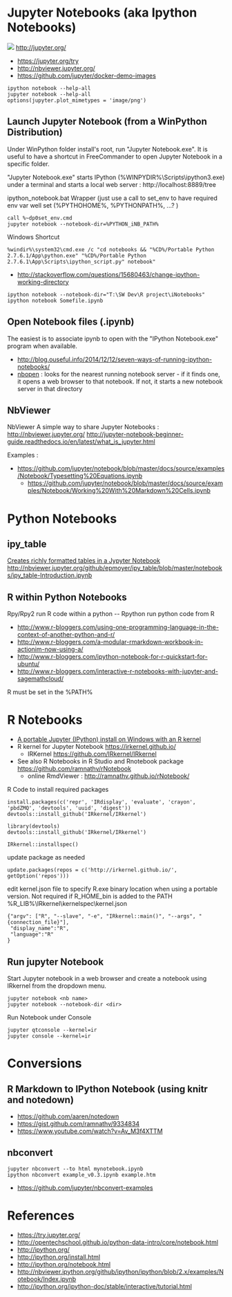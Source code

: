 # Jupyter Notebooks (aka Ipython Notebooks)
![](http://jupyter.org/assets/nav_logo.svg)
http://jupyter.org/

* https://jupyter.org/try 
* http://nbviewer.jupyter.org/
* https://github.com/jupyter/docker-demo-images

```
ipython notebook --help-all
jupyter notebook --help-all
options(jupyter.plot_mimetypes = 'image/png')
```

## Launch Jupyter Notebook (from a WinPython Distribution)
Under WinPython folder install's root, run "Jupyter Notebook.exe".
It is useful to have a shortcut in FreeCommander to open Jupyter Notebook in a specific folder.

"Jupyter Notebook.exe" starts IPython (%WINPYDIR%\Scripts\ipython3.exe) under a terminal and starts a local web server : http://localhost:8889/tree


ipython_notebook.bat Wrapper (just use a call to set_env to have required env var well set (%PYTHOHOME%, %PYTHONPATH%, ...? )
```
call %~dp0set_env.cmd
jupyter notebook --notebook-dir=%PYTHON_iNB_PATH%
```

Windows Shortcut
```
%windir%\system32\cmd.exe /c "cd notebooks && "%CD%/Portable Python 2.7.6.1/App\python.exe" "%CD%/Portable Python 2.7.6.1\App\Scripts\ipython_script.py" notebook"
```

- http://stackoverflow.com/questions/15680463/change-ipython-working-directory
```
ipython notebook --notebook-dir="T:\SW Dev\R project\iNotebooks"
ipython notebook Somefile.ipynb
```

## Open Notebook files (.ipynb)
The easiest is to associate ipynb to open with the "IPython Notebook.exe" program when available.

- http://blog.ouseful.info/2014/12/12/seven-ways-of-running-ipython-notebooks/ 
- [nbopen](https://github.com/takluyver/nbopen) : looks for the nearest running notebook server - if it finds one, it opens a web browser to that notebook. If not, it starts a new notebook server in that directory

## NbViewer
NbViewer A simple way to share Jupyter Notebooks : http://nbviewer.jupyter.org/
http://jupyter-notebook-beginner-guide.readthedocs.io/en/latest/what_is_jupyter.html

Examples : 
- https://github.com/jupyter/notebook/blob/master/docs/source/examples/Notebook/Typesetting%20Equations.ipynb
   + https://github.com/jupyter/notebook/blob/master/docs/source/examples/Notebook/Working%20With%20Markdown%20Cells.ipynb

# Python Notebooks

## ipy_table
[Creates richly formatted tables in a Jypyter Notebook](https://pypi.python.org/pypi/ipy_table)
http://nbviewer.jupyter.org/github/epmoyer/ipy_table/blob/master/notebooks/ipy_table-Introduction.ipynb

## R within Python Notebooks
Rpy/Rpy2 run R code within a python -- Rpython run python code from R
- http://www.r-bloggers.com/using-one-programming-language-in-the-context-of-another-python-and-r/
- http://www.r-bloggers.com/a-modular-rmarkdown-workbook-in-actionim-now-using-a/ 
- http://www.r-bloggers.com/ipython-notebook-for-r-quickstart-for-ubuntu/
- http://www.r-bloggers.com/interactive-r-notebooks-with-jupyter-and-sagemathcloud/

R must be set in the %PATH%

# R Notebooks
* [A portable Jupyter (IPython) install on Windows with an R kernel](http://www.walkingrandomly.com/?p=5734)
* R kernel for Jupyter Notebook https://irkernel.github.io/
   * IRKernel https://github.com/IRkernel/IRkernel
* See also R Notebooks in R Studio and Rnotebook package https://github.com/ramnathv/rNotebook
   * online RmdViewer : http://ramnathv.github.io/rNotebook/

R Code to install required packages
```
install.packages(c('repr', 'IRdisplay', 'evaluate', 'crayon', 'pbdZMQ', 'devtools', 'uuid', 'digest'))
devtools::install_github('IRkernel/IRkernel')

library(devtools)
devtools::install_github('IRkernel/IRkernel')

IRkernel::installspec()
```

update package as needed
```
update.packages(repos = c('http://irkernel.github.io/', getOption('repos')))
```
edit kernel.json file to specify R.exe binary location when using a portable version. Not required if R_HOME_bin is added to the PATH
%R_LIB%\IRkernel\kernelspec\kernel.json
```
{"argv": ["R", "--slave", "-e", "IRkernel::main()", "--args", "{connection_file}"],
 "display_name":"R",
 "language":"R"
}
```

## Run jupyter Notebook
Start Jupyter notebook in a web browser and create a notebook using IRkernel from the dropdown menu.
```
jupyter notebook <nb name>
jupyter notebook --notebook-dir <dir>
```

Run Notebook under Console
```
jupyter qtconsole --kernel=ir
jupyter console --kernel=ir
```

# Conversions
## R Markdown to IPython Notebook (using knitr and notedown)
- https://github.com/aaren/notedown
- https://gist.github.com/ramnathv/9334834
- https://www.youtube.com/watch?v=Av_M3f4XTTM  

## nbconvert
```
jupyter nbconvert --to html mynotebook.ipynb
ipython nbconvert example_v0.3.ipynb example.htm
```
- https://github.com/jupyter/nbconvert-examples 

# References
*	https://try.jupyter.org/
*	http://opentechschool.github.io/python-data-intro/core/notebook.html  
*	http://ipython.org/
*	http://ipython.org/install.html
*	http://ipython.org/notebook.html
*	http://nbviewer.ipython.org/github/ipython/ipython/blob/2.x/examples/Notebook/Index.ipynb 
*	http://ipython.org/ipython-doc/stable/interactive/tutorial.html 
